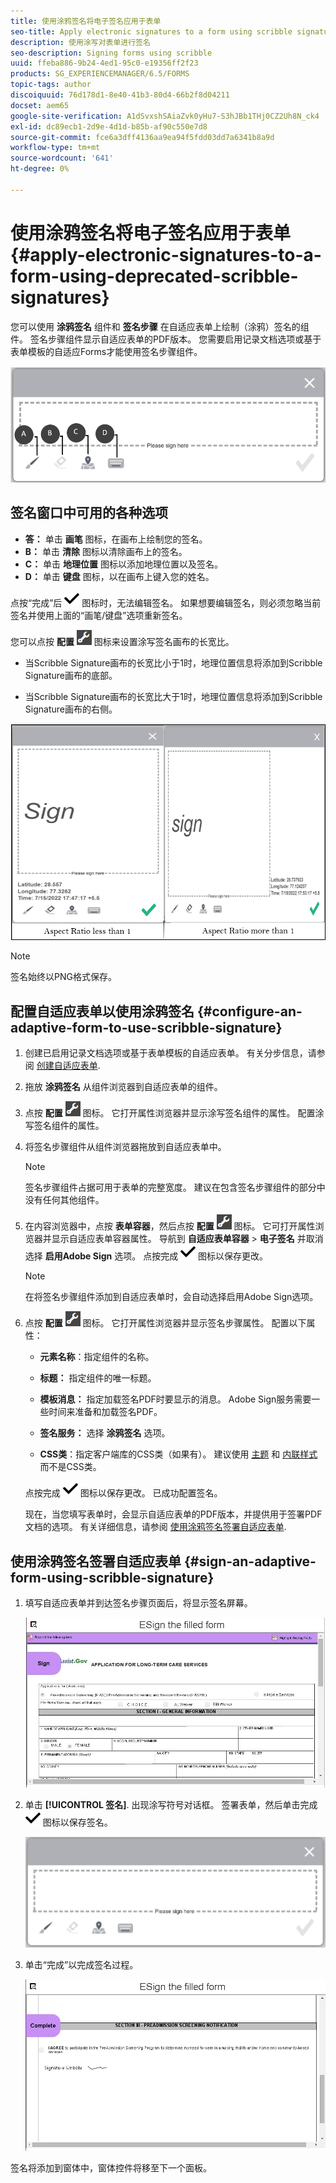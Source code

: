 ```yaml
---
title: 使用涂鸦签名将电子签名应用于表单
seo-title: Apply electronic signatures to a form using scribble signatures
description: 使用涂写对表单进行签名
seo-description: Signing forms using scribble
uuid: ffeba886-9b24-4ed1-95c0-e19356ff2f23
products: SG_EXPERIENCEMANAGER/6.5/FORMS
topic-tags: author
discoiquuid: 76d178d1-8e40-41b3-80d4-66b2f8d04211
docset: aem65
google-site-verification: A1dSvxshSAiaZvk0yHu7-S3hJBb1THj0CZ2Uh8N_ck4
exl-id: dc89ecb1-2d9e-4d1d-b85b-af90c550e7d8
source-git-commit: fce6a3dff4136aa9ea94f5fdd03dd7a6341b8a9d
workflow-type: tm+mt
source-wordcount: '641'
ht-degree: 0%

---
```


# 使用涂鸦签名将电子签名应用于表单{#apply-electronic-signatures-to-a-form-using-deprecated-scribble-signatures}

您可以使用 **涂鸦签名** 组件和 **签名步骤** 在自适应表单上绘制（涂鸦）签名的组件。 签名步骤组件显示自适应表单的PDF版本。 您需要启用记录文档选项或基于表单模板的自适应Forms才能使用签名步骤组件。

![涂鸦符号对话框](assets/scribble-signature.png)

## 签名窗口中可用的各种选项

* **答：** 单击 **画笔** 图标，在画布上绘制您的签名。
* **B：** 单击 **清除** 图标以清除画布上的签名。
* **C：** 单击 **地理位置** 图标以添加地理位置以及签名。
* **D：** 单击 **键盘** 图标，以在画布上键入您的姓名。

点按“完成”后 ![aem_forms_save](assets/aem_forms_save.png) 图标时，无法编辑签名。 如果想要编辑签名，则必须忽略当前签名并使用上面的“画笔/键盘”选项重新签名。

您可以点按 **配置** ![配置图标](assets/configure.png) 图标来设置涂写签名画布的长宽比。
* 当Scribble Signature画布的长宽比小于1时，地理位置信息将添加到Scribble Signature画布的底部。


* 当Scribble Signature画布的长宽比大于1时，地理位置信息将添加到Scribble Signature画布的右侧。


![涂写签名 — bottom](assets/scribble-signature-aspectratio.PNG)



>[!NOTE]
>
>签名始终以PNG格式保存。
>

## 配置自适应表单以使用涂鸦签名 {#configure-an-adaptive-form-to-use-scribble-signature}

1. 创建已启用记录文档选项或基于表单模板的自适应表单。 有关分步信息，请参阅 [创建自适应表单](creating-adaptive-form.md).
1. 拖放 **涂鸦签名** 从组件浏览器到自适应表单的组件。
1. 点按 **配置** ![配置](assets/configure.png) 图标。 它打开属性浏览器并显示涂写签名组件的属性。 配置涂写签名组件的属性。
1. 将签名步骤组件从组件浏览器拖放到自适应表单中。

   >[!NOTE]
   >
   >签名步骤组件占据可用于表单的完整宽度。 建议在包含签名步骤组件的部分中没有任何其他组件。

1. 在内容浏览器中，点按 **表单容器**，然后点按 **配置** ![](assets/configure.png) 图标。 它可打开属性浏览器并显示自适应表单容器属性。 导航到 **自适应表单容器** > **电子签名** 并取消选择 **启用Adobe Sign** 选项。 点按完成 ![aem_forms_save](assets/aem_forms_save.png) 图标以保存更改。

   >[!NOTE]
   >
   >在将签名步骤组件添加到自适应表单时，会自动选择启用Adobe Sign选项。

1. 点按 **配置** ![配置](assets/configure.png) 图标。 它打开属性浏览器并显示签名步骤属性。 配置以下属性：

   * **元素名称**：指定组件的名称。

   * **标题：** 指定组件的唯一标题。
   * **模板消息：** 指定加载签名PDF时要显示的消息。 Adobe Sign服务需要一些时间来准备和加载签名PDF。
   * **签名服务：** 选择 **涂鸦签名** 选项。

   * **CSS类**：指定客户端库的CSS类（如果有）。 建议使用 [主题](themes.md) 和 [内联样式](inline-style-adaptive-forms.md) 而不是CSS类。

   点按完成 ![aem_forms_save](assets/aem_forms_save.png) 图标以保存更改。 已成功配置签名。

   现在，当您填写表单时，会显示自适应表单的PDF版本，并提供用于签署PDF文档的选项。 有关详细信息，请参阅 [使用涂鸦签名签署自适应表单](signing-forms-using-scribble.md#sign-an-adaptive-form-using-scribble-signature).

## 使用涂鸦签名签署自适应表单 {#sign-an-adaptive-form-using-scribble-signature}

1. 填写自适应表单并到达签名步骤页面后，将显示签名屏幕。

   ![EchoSign页面的签名屏幕](assets/esignscribblesign.jpg)

1. 单击 **[!UICONTROL 签名]**. 出现涂写符号对话框。 签署表单，然后单击完成 ![aem_forms_save](assets/aem_forms_save.png) 图标以保存签名。

   ![涂鸦符号对话框](assets/scribblewidget.png)

1. 单击“完成”以完成签名过程。

   ![完成签名过程](assets/scribblecomplete.jpg)

签名将添加到窗体中，窗体控件将移至下一个面板。

